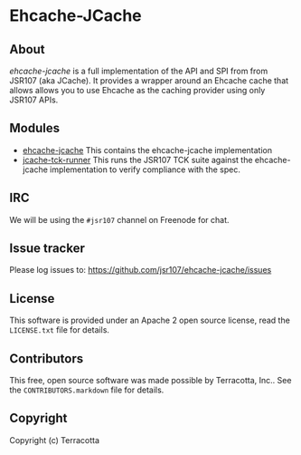 Ehcache-JCache
==============

About
-----

*ehcache-jcache* is a full implementation of the API and SPI from from JSR107 (aka JCache). It provides a wrapper around an Ehcache cache
that allows allows you to use Ehcache as the caching provider using only JSR107 APIs.


Modules
--------------------
* [ehcache-jcache](./ehcache-jcache/)
  This contains the ehcache-jcache implementation
* [jcache-tck-runner](./jcache-tck-runner/)
  This runs the JSR107 TCK suite against the ehcache-jcache implementation to verify compliance with the spec.

IRC
---

We will be using the `#jsr107` channel on Freenode for chat.


Issue tracker
-------------

Please log issues to: <https://github.com/jsr107/ehcache-jcache/issues>


License
-------

This software is provided under an Apache 2 open source license, read the `LICENSE.txt` file for details.


Contributors
------------

This free, open source software was made possible by Terracotta, Inc.. See the `CONTRIBUTORS.markdown` file for details.


Copyright
---------

Copyright (c) Terracotta